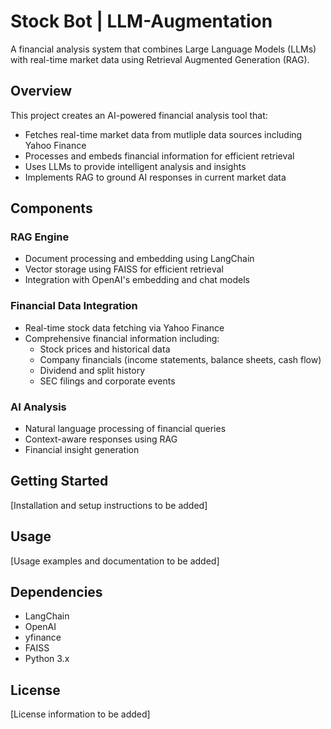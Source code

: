 # Stock Bot | LLM-Augmentation

A financial analysis system that combines Large Language Models (LLMs) with real-time market data using Retrieval Augmented Generation (RAG).

## Overview

This project creates an AI-powered financial analysis tool that:
- Fetches real-time market data from mutliple data sources including Yahoo Finance
- Processes and embeds financial information for efficient retrieval
- Uses LLMs to provide intelligent analysis and insights
- Implements RAG to ground AI responses in current market data

## Components

### RAG Engine
- Document processing and embedding using LangChain
- Vector storage using FAISS for efficient retrieval
- Integration with OpenAI's embedding and chat models

### Financial Data Integration
- Real-time stock data fetching via Yahoo Finance
- Comprehensive financial information including:
  - Stock prices and historical data
  - Company financials (income statements, balance sheets, cash flow)
  - Dividend and split history
  - SEC filings and corporate events

### AI Analysis
- Natural language processing of financial queries
- Context-aware responses using RAG
- Financial insight generation

## Getting Started

[Installation and setup instructions to be added]

## Usage

[Usage examples and documentation to be added]

## Dependencies
- LangChain
- OpenAI
- yfinance
- FAISS
- Python 3.x

## License

[License information to be added]